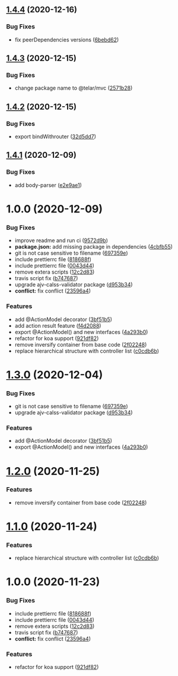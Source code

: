 ## [1.4.4](https://github.com/Qolzam/telar-mvc/compare/v1.4.3...v1.4.4) (2020-12-16)


### Bug Fixes

* fix peerDependencies versions ([6bebd62](https://github.com/Qolzam/telar-mvc/commit/6bebd62b8fb797e1e0560bf3410a1e4fe562d0d4))

## [1.4.3](https://github.com/Qolzam/telar-mvc/compare/v1.4.2...v1.4.3) (2020-12-15)


### Bug Fixes

* change package name to @telar/mvc ([2571b28](https://github.com/Qolzam/telar-mvc/commit/2571b2853a2d2eed940ab68b51913e6cf3c89b13))

## [1.4.2](https://github.com/Qolzam/telar-mvc/compare/v1.4.1...v1.4.2) (2020-12-15)


### Bug Fixes

* export bindWithrouter ([32d5dd7](https://github.com/Qolzam/telar-mvc/commit/32d5dd70efe902680b64022de14703c119e4aa0b))

## [1.4.1](https://github.com/Qolzam/telar-mvc/compare/v1.4.0...v1.4.1) (2020-12-09)


### Bug Fixes

* add body-parser ([e2e9ae1](https://github.com/Qolzam/telar-mvc/commit/e2e9ae127de0dff744495dccc9af5addfb887acc))

# 1.0.0 (2020-12-09)


### Bug Fixes

* improve readme and run ci ([9572d9b](https://github.com/Qolzam/telar-mvc/commit/9572d9b1d6c7b30b5c1b7decd4f698919fac61d7))
* **package.json:** add missing package in dependencies ([4cbfb55](https://github.com/Qolzam/telar-mvc/commit/4cbfb55f33bfad067574004acf80c2d317fee45f))
* git is not case sensitive to filename ([697359e](https://github.com/Qolzam/telar-mvc/commit/697359e9c8e0ea1eb3a5b2733fd16c9618dd4123))
* include prettierrc file ([818688f](https://github.com/Qolzam/telar-mvc/commit/818688fc84ede43c7cfb765251a6d9a10b268522))
* include prettierrc file ([0043d44](https://github.com/Qolzam/telar-mvc/commit/0043d44219e68e40bc9df511c7948544b7c68519))
* remove extera scripts ([12c2d83](https://github.com/Qolzam/telar-mvc/commit/12c2d836ecb68c953ead7a5439950a04a9233a5e))
* travis script fix ([b747687](https://github.com/Qolzam/telar-mvc/commit/b74768707ca91a0deaf27507ac8e9b8df7952d92))
* upgrade ajv-calss-validator package ([d953b34](https://github.com/Qolzam/telar-mvc/commit/d953b34690f7843d3edc8badb921f8dca03155bd))
* **conflict:** fix conflict ([23596a4](https://github.com/Qolzam/telar-mvc/commit/23596a452c03f0d0ea21213f8527671a81b3aef4))


### Features

* add @ActionModel decorator ([3bf51b5](https://github.com/Qolzam/telar-mvc/commit/3bf51b55546d99eaf07d1fda61a66127cfa47f6d))
* add action result feature ([f4d2088](https://github.com/Qolzam/telar-mvc/commit/f4d2088841d601b0a942a4aa5218d16e2f3b1519))
* export @ActionModel() and new interfaces ([4a293b0](https://github.com/Qolzam/telar-mvc/commit/4a293b0dc2f2af250430f34bc5239323e249aeae))
* refactor for koa support ([921df82](https://github.com/Qolzam/telar-mvc/commit/921df829e00a2fffd9b185de656a293e85b2c81f))
* remove inversify container from base code ([2f02248](https://github.com/Qolzam/telar-mvc/commit/2f022487de1cce674572398a1808edf8deae3701))
* replace hierarchical structure with controller list ([c0cdb6b](https://github.com/Qolzam/telar-mvc/commit/c0cdb6b63b715ad00ab1fcbe717bd9d5798106ba))

# [1.3.0](https://github.com/Qolzam/telar-mvc/compare/v1.2.0...v1.3.0) (2020-12-04)


### Bug Fixes

* git is not case sensitive to filename ([697359e](https://github.com/Qolzam/telar-mvc/commit/697359e9c8e0ea1eb3a5b2733fd16c9618dd4123))
* upgrade ajv-calss-validator package ([d953b34](https://github.com/Qolzam/telar-mvc/commit/d953b34690f7843d3edc8badb921f8dca03155bd))


### Features

* add @ActionModel decorator ([3bf51b5](https://github.com/Qolzam/telar-mvc/commit/3bf51b55546d99eaf07d1fda61a66127cfa47f6d))
* export @ActionModel() and new interfaces ([4a293b0](https://github.com/Qolzam/telar-mvc/commit/4a293b0dc2f2af250430f34bc5239323e249aeae))

# [1.2.0](https://github.com/Qolzam/telar-mvc/compare/v1.1.0...v1.2.0) (2020-11-25)


### Features

* remove inversify container from base code ([2f02248](https://github.com/Qolzam/telar-mvc/commit/2f022487de1cce674572398a1808edf8deae3701))

# [1.1.0](https://github.com/Qolzam/telar-mvc/compare/v1.0.0...v1.1.0) (2020-11-24)


### Features

* replace hierarchical structure with controller list ([c0cdb6b](https://github.com/Qolzam/telar-mvc/commit/c0cdb6b63b715ad00ab1fcbe717bd9d5798106ba))

# 1.0.0 (2020-11-23)


### Bug Fixes

* include prettierrc file ([818688f](https://github.com/Qolzam/telar-mvc/commit/818688fc84ede43c7cfb765251a6d9a10b268522))
* include prettierrc file ([0043d44](https://github.com/Qolzam/telar-mvc/commit/0043d44219e68e40bc9df511c7948544b7c68519))
* remove extera scripts ([12c2d83](https://github.com/Qolzam/telar-mvc/commit/12c2d836ecb68c953ead7a5439950a04a9233a5e))
* travis script fix ([b747687](https://github.com/Qolzam/telar-mvc/commit/b74768707ca91a0deaf27507ac8e9b8df7952d92))
* **conflict:** fix conflict ([23596a4](https://github.com/Qolzam/telar-mvc/commit/23596a452c03f0d0ea21213f8527671a81b3aef4))


### Features

* refactor for koa support ([921df82](https://github.com/Qolzam/telar-mvc/commit/921df829e00a2fffd9b185de656a293e85b2c81f))
